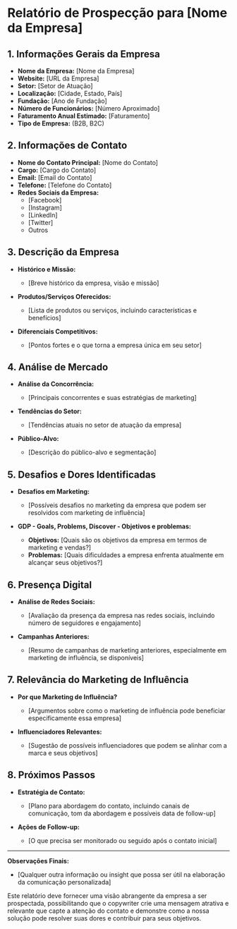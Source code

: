 # Relatório de Prospecção para [Nome da Empresa]

## 1. Informações Gerais da Empresa

- **Nome da Empresa:** [Nome da Empresa]
- **Website:** [URL da Empresa]
- **Setor:** [Setor de Atuação]
- **Localização:** [Cidade, Estado, País]
- **Fundação:** [Ano de Fundação]
- **Número de Funcionários:** [Número Aproximado]
- **Faturamento Anual Estimado:** [Faturamento]
- **Tipo de Empresa:** (B2B, B2C)

## 2. Informações de Contato

- **Nome do Contato Principal:** [Nome do Contato]
- **Cargo:** [Cargo do Contato]
- **Email:** [Email do Contato]
- **Telefone:** [Telefone do Contato]
- **Redes Sociais da Empresa:** 
  - [Facebook]
  - [Instagram]
  - [LinkedIn]
  - [Twitter]
  - Outros

## 3. Descrição da Empresa

- **Histórico e Missão:** 
  - [Breve histórico da empresa, visão e missão]
  
- **Produtos/Serviços Oferecidos:**
  - [Lista de produtos ou serviços, incluindo características e benefícios]

- **Diferenciais Competitivos:**
  - [Pontos fortes e o que torna a empresa única em seu setor]

## 4. Análise de Mercado

- **Análise da Concorrência:**
  - [Principais concorrentes e suas estratégias de marketing]
  
- **Tendências do Setor:**
  - [Tendências atuais no setor de atuação da empresa]

- **Público-Alvo:**
  - [Descrição do público-alvo e segmentação]

## 5. Desafios e Dores Identificadas

- **Desafios em Marketing:**
  - [Possíveis desafios no marketing da empresa que podem ser resolvidos com marketing de influência]

- **GDP - Goals, Problems, Discover - Objetivos e problemas:**
  - **Objetivos:** [Quais são os objetivos da empresa em termos de marketing e vendas?]
  - **Problemas:** [Quais dificuldades a empresa enfrenta atualmente em alcançar seus objetivos?]

## 6. Presença Digital

- **Análise de Redes Sociais:**
  - [Avaliação da presença da empresa nas redes sociais, incluindo número de seguidores e engajamento]
  
- **Campanhas Anteriores:**
  - [Resumo de campanhas de marketing anteriores, especialmente em marketing de influência, se disponíveis]

## 7. Relevância do Marketing de Influência

- **Por que Marketing de Influência?**
  - [Argumentos sobre como o marketing de influência pode beneficiar especificamente essa empresa]

- **Influenciadores Relevantes:**
  - [Sugestão de possíveis influenciadores que podem se alinhar com a marca e seus objetivos]

## 8. Próximos Passos

- **Estratégia de Contato:**
  - [Plano para abordagem do contato, incluindo canais de comunicação, tom da abordagem e possíveis data de follow-up]

- **Ações de Follow-up:** 
  - [O que precisa ser monitorado ou seguido após o contato inicial]

---

**Observações Finais:**
- [Qualquer outra informação ou insight que possa ser útil na elaboração da comunicação personalizada]

Este relatório deve fornecer uma visão abrangente da empresa a ser prospectada, possibilitando que o copywriter crie uma mensagem atrativa e relevante que capte a atenção do contato e demonstre como a nossa solução pode resolver suas dores e contribuir para seus objetivos.